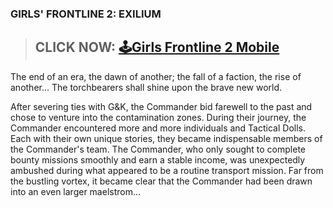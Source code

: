 ### GIRLS' FRONTLINE 2: EXILIUM

> ## CLICK NOW: [🕹Girls Frontline 2 Mobile](https://shorturl.at/hzojX)

The end of an era, the dawn of another; the fall of a faction, the rise of another... The torchbearers shall shine upon the brave new world.

After severing ties with G&K, the Commander bid farewell to the past and chose to venture into the contamination zones. During their journey, the Commander encountered more and more individuals and Tactical Dolls. Each with their own unique stories, they became indispensable members of the Commander's team. The Commander, who only sought to complete bounty missions smoothly and earn a stable income, was unexpectedly ambushed during what appeared to be a routine transport mission. Far from the bustling vortex, it became clear that the Commander had been drawn into an even larger maelstrom...
